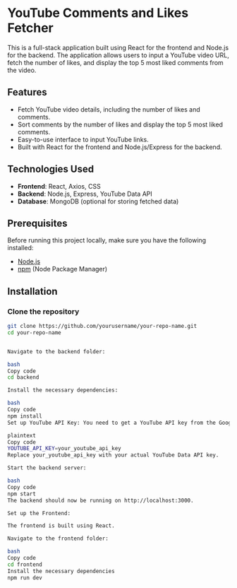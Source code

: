 # YouTube Comments and Likes Fetcher

This is a full-stack application built using React for the frontend and Node.js for the backend. The application allows users to input a YouTube video URL, fetch the number of likes, and display the top 5 most liked comments from the video.

## Features

- Fetch YouTube video details, including the number of likes and comments.
- Sort comments by the number of likes and display the top 5 most liked comments.
- Easy-to-use interface to input YouTube links.
- Built with React for the frontend and Node.js/Express for the backend.

## Technologies Used

- **Frontend**: React, Axios, CSS
- **Backend**: Node.js, Express, YouTube Data API
- **Database**: MongoDB (optional for storing fetched data)

## Prerequisites

Before running this project locally, make sure you have the following installed:

- [Node.js](https://nodejs.org/)
- [npm](https://www.npmjs.com/) (Node Package Manager)

## Installation

### Clone the repository

```bash
git clone https://github.com/yourusername/your-repo-name.git
cd your-repo-name


Navigate to the backend folder:

bash
Copy code
cd backend

Install the necessary dependencies:

bash
Copy code
npm install
Set up YouTube API Key: You need to get a YouTube API key from the Google Cloud Console. Once you have the key, create a .env file in the backend directory and add the following:

plaintext
Copy code
YOUTUBE_API_KEY=your_youtube_api_key
Replace your_youtube_api_key with your actual YouTube Data API key.

Start the backend server:

bash
Copy code
npm start
The backend should now be running on http://localhost:3000.

Set up the Frontend:

The frontend is built using React.

Navigate to the frontend folder:

bash
Copy code
cd frontend
Install the necessary dependencies
npm run dev
